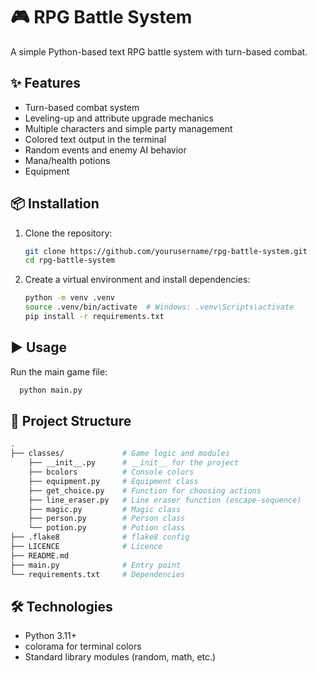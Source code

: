 # 🎮 RPG Battle System

A simple Python-based text RPG battle system with turn-based combat.

## ✨ Features
- Turn-based combat system
- Leveling-up and attribute upgrade mechanics
- Multiple characters and simple party management
- Colored text output in the terminal
- Random events and enemy AI behavior
- Mana/health potions
- Equipment

## 📦 Installation
1. Clone the repository:
   ```bash
   git clone https://github.com/yourusername/rpg-battle-system.git
   cd rpg-battle-system
   ```
2. Create a virtual environment and install dependencies:
   ```bash
   python -m venv .venv
   source .venv/bin/activate  # Windows: .venv\Scripts\activate
   pip install -r requirements.txt
   ```
## ▶️ Usage
Run the main game file:
  ```bash
    python main.py
  ```

## 📂 Project Structure
  ```bash
  .
  ├── classes/             # Game logic and modules
      ├── __init__.py      # __init__ for the project
      ├── bcolors          # Console colors
      ├── equipment.py     # Equipment class
      ├── get_choice.py    # Function for choosing actions
      ├── line_eraser.py   # Line eraser function (escape-sequence)
      ├── magic.py         # Magic class
      ├── person.py        # Person class
      └── potion.py        # Potion class
  ├── .flake8              # flake8 config
  ├── LICENCE              # Licence
  ├── README.md
  ├── main.py              # Entry point
  └── requirements.txt     # Dependencies
  ```
## 🛠 Technologies
- Python 3.11+
- colorama for terminal colors
- Standard library modules (random, math, etc.)
